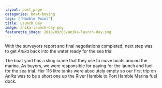 ```yaml
---
layout: post_page
categories: boat-buying
tags: ['Hamble Point']
title: Launch Day
image: anika-launch-day.png 
featurette_image: 2018/09/03/anika-launch-day.png
---
```

With the surveyors report and final negotiations completed, next step was to
get _Anika_ back into the water ready for the sea trial. 

The boat yard has a sling crane that they use to move boats around the marina. As buyers, we were responsible for paying for the launch and fuel for the sea trial.
Her 115 litre tanks were absolutely empty so our first trip on _Anika_ was to be a
short one up the River Hamble to Port Hamble Marina fuel dock.
